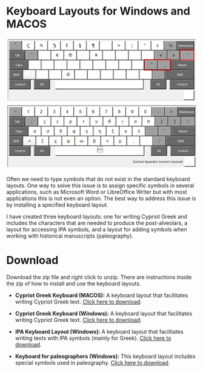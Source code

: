 # Keyboard Layouts for Windows and MACOS
![CG1](CG1.jpg)
![CG1](CG2.jpg)

Often we need to type symbols that do not exist in the standard keyboard layouts. One way to solve this issue is to assign specific symbols in several applications, such as Microsoft Word or LibreOffice Writer but with most applications this is not even an option. The best way to address this issue is by installing a specified keyboard layout.

I have created three keyboard layouts: one for writing Cypriot Greek and includes the characters that are needed to produce the post-alveolars,  a layout for accessing IPA symbols, and a layout for adding symbols when working with historical manuscripts (paleography).

# Download
Download the zip file and right click to unzip. There are instructions inside the zip of how to install and use the keyboard layouts.

- **Cypriot Greek Keyboard (MACOS):** A keyboard layout that facilitates writing Cypriot Greek text. [Click here to download](https://github.com/themistocleous/Keyboard_Layouts/raw/master/CypriotGreek_MAC.zip).


- **Cypriot Greek Keyboard (Windows):** A keyboard layout that facilitates writing Cypriot Greek text. [Click here to download](https://github.com/themistocleous/Keyboard_Layouts/raw/master/CypriotGreekMonotonic.zip).

- **IPA Keyboard Layout (Windows):** A keyboard layout that facilitates writing texts with IPA symbols (mainly for Greek). [Click here to download](https://github.com/themistocleous/Keyboard_Layouts/blob/master/KeyboardLayout_IPAGreek.zip).

- **Keyboard for paleographers (Windows):** This keyboard layout includes special symbols used in paleography. [Click here to download](https://github.com/themistocleous/Keyboard_Layouts/blob/master/KeyboardLayout_Paleographic.zip).
